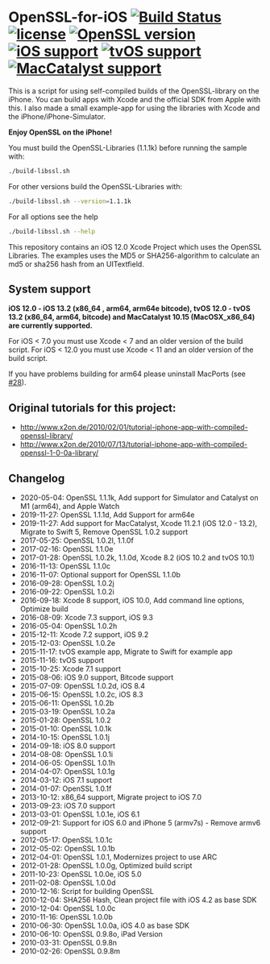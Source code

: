 # OpenSSL-for-iOS [![Build Status](https://travis-ci.org/x2on/OpenSSL-for-iPhone.svg)](https://travis-ci.org/x2on/OpenSSL-for-iPhone) [![license](https://img.shields.io/github/license/x2on/OpenSSL-for-iPhone.svg)](https://github.com/x2on/OpenSSL-for-iPhone/blob/master/LICENSE) [![OpenSSL version](https://img.shields.io/badge/OpenSSL-1.1.1k-lightgrey.svg)]() [![iOS support](https://img.shields.io/badge/iOS-12.0%20--%2013.2-lightgrey.svg)]() [![tvOS support](https://img.shields.io/badge/tvOS-12.0--%2013.2-lightgrey.svg)]() [![MacCatalyst support](https://img.shields.io/badge/MacCatalyst-10.15-lightgrey.svg)]()



This is a script for using self-compiled builds of the OpenSSL-library on the iPhone. You can build apps with Xcode and the official SDK from Apple with this. I also made a small example-app for using the libraries with Xcode and the iPhone/iPhone-Simulator.

**Enjoy OpenSSL on the iPhone!**

You must build the OpenSSL-Libraries (1.1.1k) before running the sample with:
```bash
./build-libssl.sh
```

For other versions build the OpenSSL-Libraries with:
```bash
./build-libssl.sh --version=1.1.1k
```

For all options see the help
```bash
./build-libssl.sh --help
```

This repository contains an iOS 12.0 Xcode Project which uses the OpenSSL Libraries. The examples uses the MD5 or SHA256-algorithm to calculate an md5 or sha256 hash from an UITextfield.

## System support
**iOS 12.0 - iOS 13.2 (x86_64 , arm64, arm64e bitcode), tvOS 12.0 - tvOS 13.2 (x86_64, arm64, bitcode) and MacCatalyst 10.15 (MacOSX_x86_64) are currently supported.**

For iOS < 7.0 you must use Xcode < 7 and an older version of the build script.
For iOS < 12.0 you must use Xcode < 11 and an older version of the build script.

If you have problems building for arm64 please uninstall MacPorts (see [#28](https://github.com/x2on/OpenSSL-for-iPhone/issues/28)).

## Original tutorials for this project:
* <http://www.x2on.de/2010/02/01/tutorial-iphone-app-with-compiled-openssl-library/>
* <http://www.x2on.de/2010/07/13/tutorial-iphone-app-with-compiled-openssl-1-0-0a-library/>

## Changelog
* 2020-05-04: OpenSSL 1.1.1k, Add support for Simulator and Catalyst on M1 (arm64), and Apple Watch
* 2019-11-27: OpenSSL 1.1.1d, Add Support for arm64e
* 2019-11-27: Add support for MacCatalyst, Xcode 11.2.1 (iOS 12.0 - 13.2), Migrate to Swift 5, Remove OpenSSL 1.0.2 support
* 2017-05-25: OpenSSL 1.0.2l, 1.1.0f
* 2017-02-16: OpenSSL 1.1.0e
* 2017-01-28: OpenSSL 1.0.2k, 1.1.0d, Xcode 8.2 (iOS 10.2 and tvOS 10.1)
* 2016-11-13: OpenSSL 1.1.0c
* 2016-11-07: Optional support for OpenSSL 1.1.0b
* 2016-09-28: OpenSSL 1.0.2j
* 2016-09-22: OpenSSL 1.0.2i
* 2016-09-18: Xcode 8 support, iOS 10.0, Add command line options, Optimize build
* 2016-08-09: Xcode 7.3 support, iOS 9.3
* 2016-05-04: OpenSSL 1.0.2h
* 2015-12-11: Xcode 7.2 support, iOS 9.2
* 2015-12-03: OpenSSL 1.0.2e
* 2015-11-17: tvOS example app, Migrate to Swift for example app
* 2015-11-16: tvOS support
* 2015-10-25: Xcode 7.1 support
* 2015-08-06: iOS 9.0 support, Bitcode support
* 2015-07-09: OpenSSL 1.0.2d, iOS 8.4
* 2015-06-15: OpenSSL 1.0.2c, iOS 8.3
* 2015-06-11: OpenSSL 1.0.2b
* 2015-03-19: OpenSSL 1.0.2a
* 2015-01-28: OpenSSL 1.0.2
* 2015-01-10: OpenSSL 1.0.1k
* 2014-10-15: OpenSSL 1.0.1j
* 2014-09-18: iOS 8.0 support
* 2014-08-08: OpenSSL 1.0.1i
* 2014-06-05: OpenSSL 1.0.1h
* 2014-04-07: OpenSSL 1.0.1g
* 2014-03-12: iOS 7.1 support
* 2014-01-07: OpenSSL 1.0.1f
* 2013-10-12: x86_64 support, Migrate project to iOS 7.0
* 2013-09-23: iOS 7.0 support
* 2013-03-01: OpenSSL 1.0.1e, iOS 6.1
* 2012-09-21: Support for iOS 6.0 and iPhone 5 (armv7s) - Remove armv6 support
* 2012-05-17: OpenSSL 1.0.1c
* 2012-05-02: OpenSSL 1.0.1b
* 2012-04-01: OpenSSL 1.0.1, Modernizes project to use ARC
* 2012-01-28: OpenSSL 1.0.0g, Optimized build script
* 2011-10-23: OpenSSL 1.0.0e, iOS 5.0
* 2011-02-08: OpenSSL 1.0.0d
* 2010-12-16: Script for building OpenSSL
* 2010-12-04: SHA256 Hash, Clean project file with iOS 4.2 as base SDK
* 2010-12-04: OpenSSL 1.0.0c
* 2010-11-16: OpenSSL 1.0.0b
* 2010-06-30: OpenSSL 1.0.0a, iOS 4.0 as base SDK
* 2010-06-10: OpenSSL 0.9.8o, iPad Version
* 2010-03-31: OpenSSL 0.9.8n
* 2010-02-26: OpenSSL 0.9.8m

